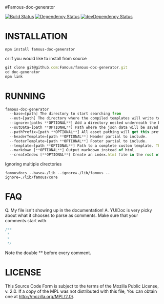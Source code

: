 #Famous-doc-generator


[![Build Status](https://travis-ci.org/FamousTools/famous-doc-generator.svg?branch=master)](https://travis-ci.org/FamousTools/famous-doc-generator) [![Dependency Status](https://david-dm.org/FamousTools/famous-doc-generator.svg)](https://david-dm.org/FamousTools/famous-doc-generator) [![devDependency Status](https://david-dm.org/FamousTools/famous-doc-generator/dev-status.svg)](https://david-dm.org/FamousTools/famous-doc-generator#info=devDependencies)


INSTALLATION
=================
```
npm install famous-doc-generator
```

or if you would like to install from source

```js
git clone git@github.com:Famous/famous-doc-generator.git
cd doc-generator
npm link
```


RUNNING
=================
```js
famous-doc-generator
  --base=[path] The directory to start searching from
  --out=[path] The directory where the compiled templates will write to.
  --ignore=[paths **OPTIONAL**] Add a directory nested underneath the base directory to ignore.
  --outData=[path **OPTIONAL**] Path where the json data will be saved. Useful to debug templates
  --pathPrefix=[path **OPTIONAL**] All asset pathing will get this prefix.
  --headerTemplate=[path **OPTIONAL**] Header partial to include.
  --footerTemplate=[path **OPTIONAL**] Footer partial to include.
  --template=[path **OPTIONAL**] Path to a complete custom template. This template will be run against every file found.
  --markdown [**OPTIONAL**] Output markdown instead of html.
  --createIndex [**OPTIONAL**] Create an index.html file in the root of the output directory.
```

Ignoring multiple directories
```
famousdocs --base=./lib --ignore=./lib/famous --ignore=./lib/famous/core

```


FAQ
===============
Q. My file isn't showing up in the documentation!
A. 
YUIDoc is very picky about what it chooses to parse as comments. Make sure that your comments start with
```js
/**
 *
 *
 */
```

Note the double ** before every comment.

LICENSE
===============
This Source Code Form is subject to the terms of the Mozilla Public
License, v. 2.0. If a copy of the MPL was not distributed with this
file, You can obtain one at http://mozilla.org/MPL/2.0/.
